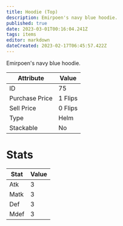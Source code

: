 ```yaml
---
title: Hoodie (Top)
description: Emirpoen's navy blue hoodie.
published: true
date: 2023-03-01T00:16:04.241Z
tags: items
editor: markdown
dateCreated: 2023-02-17T06:45:57.422Z
---
```


Emirpoen's navy blue hoodie.

|Attribute|Value|
|-|-|
|ID|75|
|Purchase Price|1 Flips|
|Sell Price|0 Flips|
|Type|Helm|
|Stackable|No|

# Stats
|Stat|Value|
|-|-|
|Atk|3|
|Matk|3|
|Def|3|
|Mdef|3|
